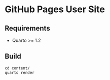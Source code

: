 # GitHub Pages User Site

## Requirements

* Quarto >= 1.2


## Build

```
cd content/
quarto render
```

